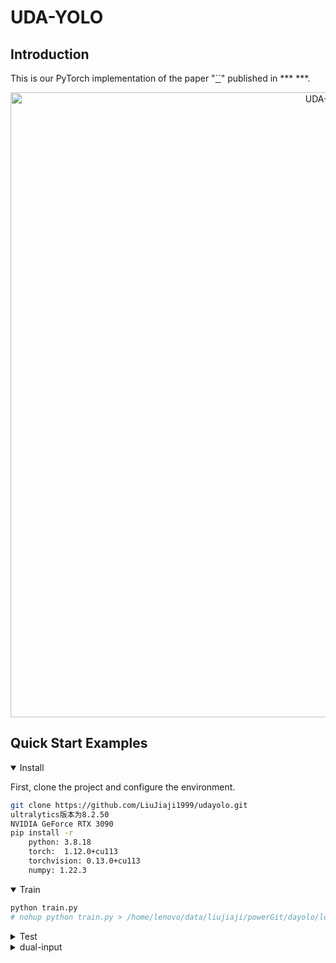 # UDA-YOLO

## Introduction
This is our PyTorch implementation of the paper "[``]()" published in ***   ***.

<div align="center">
    <img src="img/YOLO_DTAD.png" width="1000" alt="UDA-YOLO">
</div>


## <div align="left">Quick Start Examples</div>

<details open>
<summary>Install</summary>

First, clone the project and configure the environment.

```bash
git clone https://github.com/LiuJiaji1999/udayolo.git 
ultralytics版本为8.2.50           
NVIDIA GeForce RTX 3090
pip install -r 
    python: 3.8.18
    torch:  1.12.0+cu113
    torchvision: 0.13.0+cu113 
    numpy: 1.22.3   
```
</details>

<details open>
<summary>Train</summary>

```bash
python train.py 
# nohup python train.py > /home/lenovo/data/liujiaji/powerGit/dayolo/logs/improve/c2f.log 2>&1 & tail -f /home/lenovo/data/liujiaji/powerGit/dayolo/logs/improve/c2f.log
```
</details>


<details>
<summary>Test</summary>

```bash
python val.py
```
</details>

<details>
<summary>dual-input</summary>
```shell
/ultralytics/models/yolo/model.py
/ultralytics/models/yolo/detect/__init__.py 
/ultralytics/models/yolo/detect/uda_train.py
/ultralytics/data/uda_build.py  数据集加载  def uda_build_dataloader
/ultralytics/nn/uda_tasks.py  修改模型结构 
/ultralytics/engine/uda_trainer.py 修改训练器
/ultralytics/engine/validator.py  plotting中，主要是为了展示其他损失的变化
```
</details>

